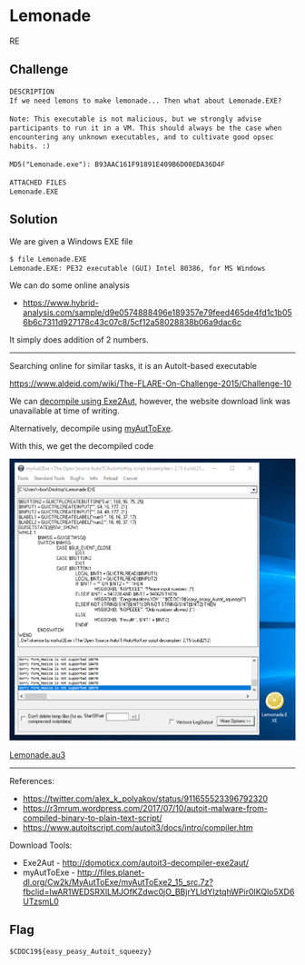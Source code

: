 # Lemonade
RE

## Challenge 

	DESCRIPTION
	If we need lemons to make lemonade... Then what about Lemonade.EXE?

	Note: This executable is not malicious, but we strongly advise participants to run it in a VM. This should always be the case when encountering any unknown executables, and to cultivate good opsec habits. :) 

	MD5("Lemonade.exe"): B93AAC161F91891E409B6D00EDA36D4F

	ATTACHED FILES
	Lemonade.EXE

## Solution

We are given a Windows EXE file

	$ file Lemonade.EXE 
	Lemonade.EXE: PE32 executable (GUI) Intel 80386, for MS Windows

We can do some online analysis

- https://www.hybrid-analysis.com/sample/d9e0574888496e189357e79feed465de4fd1c1b056b6c7311d927178c43c07c8/5cf12a58028838b06a9dac6c

It simply does addition of 2 numbers.

---

Searching online for similar tasks, it is an AutoIt-based executable

https://www.aldeid.com/wiki/The-FLARE-On-Challenge-2015/Challenge-10

We can [decompile using Exe2Aut](http://domoticx.com/autoit3-decompiler-exe2aut/), however, the website download link was unavailable at time of writing.

Alternatively, decompile using [myAutToExe](http://files.planet-dl.org/Cw2k/MyAutToExe/myAutToExe2_15_src.7z?fbclid=IwAR1WEDSRXlLMJOfKZdwc0jO_BBjrYLIdYIztqhWPir0IKQlo5XD6UTzsmL0).

With this, we get the decompiled code

![screenshot.png](screenshot.png)

[Lemonade.au3](Lemonade.au3)

---

References:
- https://twitter.com/alex_k_polyakov/status/911655523396792320
- https://r3mrum.wordpress.com/2017/07/10/autoit-malware-from-compiled-binary-to-plain-text-script/
- https://www.autoitscript.com/autoit3/docs/intro/compiler.htm

Download Tools:
- Exe2Aut - http://domoticx.com/autoit3-decompiler-exe2aut/
- myAutToExe - http://files.planet-dl.org/Cw2k/MyAutToExe/myAutToExe2_15_src.7z?fbclid=IwAR1WEDSRXlLMJOfKZdwc0jO_BBjrYLIdYIztqhWPir0IKQlo5XD6UTzsmL0

## Flag

	$CDDC19${easy_peasy_Autoit_squeezy}
